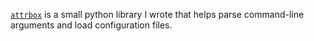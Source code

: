 [`attrbox`][1] is a small python library I wrote that helps parse command-line arguments and load configuration files.

[1]: https://github.com/metaist/attrbox
